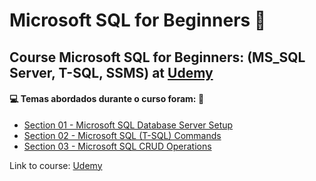 # Microsoft SQL for Beginners :game_die:

## Course Microsoft SQL for Beginners: (MS_SQL Server, T-SQL, SSMS) at [Udemy](https://www.udemy.com/course/microsoft-sql-for-beginners-ms-sql-servert-sql-ssms/)

#### :computer: Temas abordados durante o curso foram: :rocket:
- [Section 01 - Microsoft SQL Database Server Setup](https://github.com/romulovieira777/Microsoft_SQL_for_Beginners/tree/main/Section%2001%20-%20Microsoft%20SQL%20Database%20Server%20Setup)
- [Section 02 - Microsoft SQL (T-SQL) Commands](https://github.com/romulovieira777/Microsoft_SQL_for_Beginners/tree/main/Section%2002%20-%20Microsoft%20SQL%20(T-SQL)%20Commands)
- [Section 03 - Microsoft SQL CRUD Operations]()

Link to course: [Udemy](https://www.udemy.com/course/microsoft-sql-for-beginners-ms-sql-servert-sql-ssms/)
